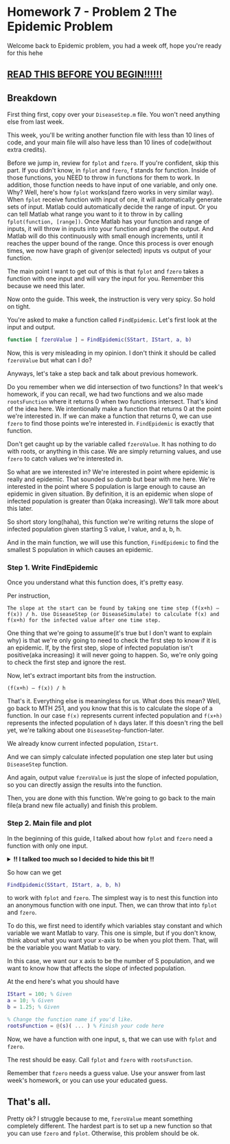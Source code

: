 # Homework 7 - Problem 2 The Epidemic Problem

Welcome back to Epidemic problem, you had a week off, hope you're ready for this hehe

**[READ THIS BEFORE YOU BEGIN!!!!!!](https://github.com/RyoTakei/Matlab-Class)**
-

## Breakdown
First thing first, copy over your `DiseaseStep.m` file. You won't need anything else from last week.

This week, you'll be writing another function file with less than 10 lines of code,
and your main file will also have less than 10 lines of code(without extra credits).

Before we jump in, review for `fplot` and `fzero`. If you're confident, skip this part. 
If you didn't know, in `fplot` and `fzero`, f stands for function. Inside of those functions,
you NEED to throw in functions for them to work. In addition, those function needs to have input 
of one variable, and only one. Why? Well, here's how `fplot` works(and fzero works in very
similar way). When `fplot` receive function with input of one, it will automatically generate 
sets of input. Matlab could automatically decide the range of input. Or you can tell Matlab
what range you want to it to throw in by calling `fplot(function, [range])`. Once Matlab 
has your function and range of inputs, it will throw in inputs into your function 
and graph the output. And Matlab will do this continuously with small enough increments,
until it reaches the upper bound of the range. Once this process is over enough times, 
we now have graph of given(or selected) inputs vs output of your function. 

The main point I want to get out of this is that `fplot` and `fzero` takes a function with
one input and will vary the input for you. Remember this because we need this later. 

Now onto the guide. This week, the instruction is very very spicy. So hold on tight.

You're asked to make a function called `FindEpidemic`. Let's first look at the input and output.

```matlab
function [ fzeroValue ] = FindEpidemic(SStart, IStart, a, b)
```
Now, this is very misleading in my opinion. I don't think it should be called `fzeroValue`
but what can I do? 

Anyways, let's take a step back and talk about previous homework.

Do you remember when we did intersection of two functions? In that week's homework, if you can recall,
we had two functions and we also made `rootsFunction` where it returns 0 when two functions intersect.
That's kind of the idea here. We intentionally make a function that returns 0 at the point we're
interested in. If we can make a function that returns 0, we can use `fzero` to find those points
we're interested in. `FindEpidemic` is exactly that function. 

Don't get caught up by the variable called `fzeroValue`. It has nothing to do with roots, or 
anything in this case. We are simply returning values, and use `fzero` to catch values
we're interested in. 

So what are we interested in? We're interested in point where epidemic is really and epidemic.
That sounded so dumb but bear with me here. We're interested in the point where S population 
is large enough to cause an epidemic in given situation. By definition, it is an epidemic when 
slope of infected population is greater than 0(aka increasing). We'll talk more about this later.

So short story long(haha), this function we're writing returns the slope of infected
population given starting S value, I value, and a, b, h.

And in the main function, we will use this function, `FindEpidemic` to find the smallest
S population in which causes an epidemic. 


### Step 1. Write FindEpidemic
Once you understand what this function does, it's pretty easy. 

Per instruction,

```  
The slope at the start can be found by taking one time step (f(x+h) – f(x)) / h. Use DiseaseStep (or DiseaseSimulate) to calculate f(x) and f(x+h) for the infected value after one time step.   
```

One thing that we're going to assume(it's true but I don't want to explain why) is that we're only 
going to need to check the first step to know if it is an epidemic. If, by the first step, slope of 
infected population isn't positive(aka increasing) it will never going to happen. So, we're only 
going to check the first step and ignore the rest. 

Now, let's extract important bits from the instruction. 

```
(f(x+h) – f(x)) / h  
```

That's it. Everything else is meaningless for us. What does this mean? Well, go back to MTH 251, 
and you know that this is to calculate the slope of a function. In our case `f(x)` represents 
current infected population and `f(x+h)` represents the infected population of `h` days later. 
If this doesn't ring the bell yet, we're talking about one `DiseaseStep`-function-later.

We already know current infected population, `IStart`. 

And we can simply calculate infected population one step later but using `DiseaseStep` function.

And again, output value `fzeroValue` is just the slope of infected population, so you can 
directly assign the results into the function. 

Then, you are done with this function. We're going to go back to the main file(a brand new file 
actually) and finish this problem.

### Step 2. Main file and plot
In the beginning of this guide, I talked about how `fplot` and `fzero` need a function 
with only one input. 


<details><summary><b>!! I talked too much so I decided to hide this bit !!</b></summary>
<p>

A cool thing about Matlab is that you can (sort of) change the form of 
function to whatever you'd like. Here's some quick example:

```matlab  
% I set up a random function that returns a value in polynomial
% given m(slove) and b(y intersection) and x value. 
myFunction = @(m, b, x) m * x + b;


% Say we want to plot this in range of [0, 10]
range = [0, 10];

% simply doing
fplot(myFunction, range);
% will results in an error. 
% because we have more than one input. No good no good.

% So how can we do this? 
% Well, simple answer is, it's impossible...
% but if you knew m and b, you can graph them.
% So you can change the code a bit

% Now, this works.
fplot(@(x)myFunction(2, 3, x))
```

What I just did is, (what I called it) nested function. We embedded a function inside of 
a new anonymous function. If you don't know what just happened, look closer. We have 

```matlab
@(x)myFunction(2, 3, x)  
```

This is a new anonymous function we just created inside of `fplot` function. Has no name
(since we didn't assign it to anything). This anonymous function takes an input of `x`, and 
calls `myFunction` with given m and b, and replace `x` with this function's input `x`. 

(This is true power of anonymous function. the reason why it's called anonymous
-- at least in my theory -- is that this function doesn't exist anywhere else. 
It only exist at point we created them. We often refers to anonymous function as 
lambda. Because lambda is a unknown function with certain input. When you go into frequency,
or some kind of data with unknown variance, we often call that lambda and that's because 
it's an unknown function that exist in the nature but we don't know anything. In Matlab,
or any programming language, you can assign anonymous functions to a variable and use it
but often times, you define it in the spot and will never be used again.)

</p>
</details>

So how can we get 

```matlab
FindEpidemic(SStart, IStart, a, b, h)
```
to work with `fplot` and `fzero`. The simplest way is to nest this function
into an anonymous function with one input. Then, we can throw that into `fplot` and `fzero`.

To do this, we first need to identify which variables stay constant and which variable we want 
Matlab to vary. This one is simple, but if you don't know, think about what you want your 
x-axis to be when you plot them. That, will be the variable you want Matlab to vary. 

In this case, we want our x axis to be the number of S population, and we want to know how that 
affects the slope of infected population. 

At the end here's what you should have

```matlab
IStart = 100; % Given
a = 10; % Given
b = 1.25; % Given

% Change the function name if you'd like.
rootsFunction = @(s)( ... ) % Finish your code here
```

Now, we have a function with one input, s, that we can use with `fplot` and `fzero`.

The rest should be easy. Call `fplot` and `fzero` with `rootsFunction`. 

Remember that `fzero` needs a guess value. Use your answer from last week's homework, 
or you can use your educated guess. 


## That's all.

Pretty ok? I struggle because to me, `fzeroValue` meant something completely different.
The hardest part is to set up a new function so that you can use `fzero` and `fplot`. 
Otherwise, this problem should be ok. 